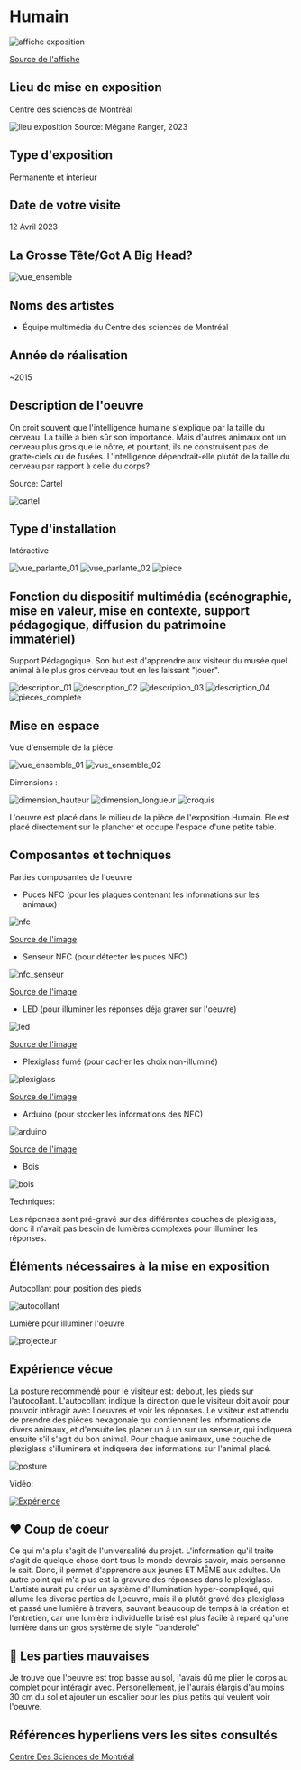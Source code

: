 # Humain

![affiche exposition](media/20230412_affiche.jpg)

[Source de l'affiche](https://lienmultimedia.com/spip.php?article50730)

## Lieu de mise en exposition
Centre des sciences de Montréal

![lieu exposition](media/20230412_lieu_exposition.jpg)
Source: Mégane Ranger, 2023

## Type d'exposition 
Permanente et intérieur

## Date de votre visite		
12 Avril 2023

## La Grosse Tête/Got A Big Head?

![vue_ensemble](media/20230412_ensemble_oeuvre.jpg)

## Noms des artistes
* Équipe multimédia du Centre des sciences de Montréal

## Année de réalisation
~2015

## Description de l'oeuvre	
On croit souvent que l'intelligence humaine s'explique par la taille du cerveau. La taille a bien sûr son importance. Mais d'autres animaux ont un cerveau plus gros que le nôtre, et pourtant, ils ne construisent pas de gratte-ciels ou de fusées. L'intelligence dépendrait-elle plutôt de la taille du cerveau par rapport à celle du corps?

Source: Cartel

![cartel](media/20230412_cartel.jpg)


## Type d'installation
Intéractive

![vue_parlante_01](media/20230412_interactive_01.jpg)
![vue_parlante_02](media/20230412_interactive_02.jpg)
![piece](media/20230412_piece.jpg)


## Fonction du dispositif multimédia (scénographie, mise en valeur, mise en contexte, support pédagogique, diffusion du patrimoine immatériel)
Support Pédagogique. 
Son but est d'apprendre aux visiteur du musée quel animal à le plus gros cerveau tout en les laissant "jouer".

![description_01](media/20230412_description_01.jpg)
![description_02](media/20230412_description_02.jpg)
![description_03](media/20230412_description_03.jpg)
![description_04](media/20230412_description_04.jpg)
![pieces_complete](media/20230412_pieces.jpg)


## Mise en espace	
Vue d'ensemble de la pièce 

![vue_ensemble_01](media/20230412_piece_complete_01.jpg)
![vue_ensemble_02](media/20230412_piece_complete_02.jpg)

Dimensions :

![dimension_hauteur](media/20230412_dimension_hauteur.jpg)
![dimension_longueur](media/20230412_dimension_longueur.jpg)
![croquis](media/20230302_croquis.jpg)



L'oeuvre est placé dans le milieu de la pièce de l'exposition Humain. Ele est placé directement sur le plancher et occupe l'espace d'une petite table.

## Composantes et techniques	
Parties composantes de l'oeuvre

* Puces NFC (pour les plaques contenant les informations sur les animaux)

![nfc](media/20230412_composante_nfc.jpg)

[Source de l'image](https://www.alibaba.com/product-detail/small-size-ntag213-nfc-rfid-tag_60716307945.html)

* Senseur NFC (pour détecter les puces NFC)

![nfc_senseur](media/20230412_composante_nfc_senseur.jpg)

[Source de l'image](https://www.ebay.com/p/25033762107?iid=353374133969)

* LED (pour illuminer les réponses déja graver sur l'oeuvre)

![led](media/20230412_composante_led.jpg)

[Source de l'image](https://www.aliexpress.com/item/32910554366.html)

* Plexiglass fumé (pour cacher les choix non-illuminé)

![plexiglass](media/20230412_composante_plexiglass.jpg)

[Source de l'image](https://plastiquesurmesure.com/plaque-plexiglass-sur-mesure-plexiglass-coule/1935-plaque-plexiglass-transparent-fume-marron-fonce-brillant-coule-5mm.html)

* Arduino (pour stocker les informations des NFC)

![arduino](media/20230412_composante_arduino.jpg)

[Source de l'image](https://commons.wikimedia.org/wiki/File:Arduino-uno-perspective-transparent.png)

* Bois

![bois](media/20230412_composante_bois.jpg)


Techniques:

Les réponses sont pré-gravé sur des différentes couches de plexiglass, donc il n'avait pas besoin de lumières complexes pour illuminer les réponses.

## Éléments nécessaires à la mise en exposition
Autocollant pour position des pieds

![autocollant](media/20230412_autocollant.jpg)

Lumière pour illuminer l'oeuvre

![projecteur](media/20230412_projecteur_lumiere.jpg)


## Expérience vécue

La posture recommendé pour le visiteur est: debout, les pieds sur l'autocollant. L'autocollant indique la direction que le visiteur doit avoir pour pouvoir intéragir avec l'oeuvres et voir les réponses. Le visiteur est attendu de prendre des pièces hexagonale qui contiennent les informations de divers animaux, et d'ensuite les placer un à un sur un senseur, qui indiquera ensuite s'il s'agit du bon animal. Pour chaque animaux, une couche de plexiglass s'illuminera et indiquera des informations sur l'animal placé. 

![posture](media/20230412_posture_experience.jpg)


Vidéo:

[![Expérience](https://img.youtube.com/vi/hhjrECkabho/0.jpg)](https://youtu.be/hhjrECkabho?t=30)


## ❤️ Coup de coeur
Ce qui m'a plu s'agit de l'universalité du projet. L'information qu'il traite s'agit de quelque chose dont tous le monde devrais savoir, mais personne le sait. Donc, il permet d'apprendre aux jeunes ET MÊME aux adultes. Un autre point qui m'a plus est la gravure des réponses dans le plexiglass. L'artiste aurait pu créer un système d'illumination hyper-compliqué, qui allume les diverse parties de l,oeuvre, mais il a plutôt gravé des plexiglass et passé une lumière à travers, sauvant beaucoup de temps à la création et l'entretien, car une lumière individuelle brisé est plus facile à réparé qu'une lumière dans un gros système de style "banderole"


## 🤔 Les parties mauvaises
Je trouve que l'oeuvre est trop basse au sol, j'avais dû me plier le corps au complet pour intéragir avec. Personellement, je l'aurais élargis d'au moins 30 cm du sol et ajouter un escalier pour les plus petits qui veulent voir l'oeuvre.

## Références		hyperliens vers les sites consultés
[Centre Des Sciences de Montréal](https://www.centredessciencesdemontreal.com/exposition-permanente/humain)

